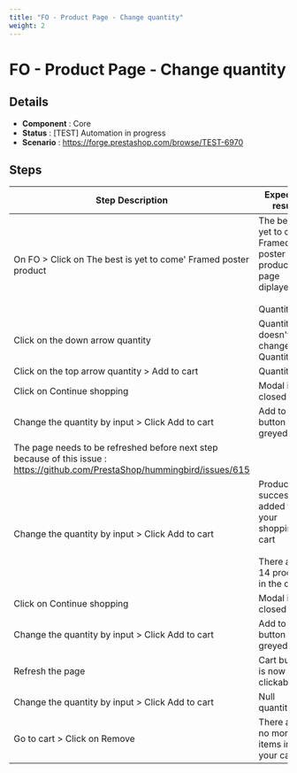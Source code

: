 ```yaml
---
title: "FO - Product Page - Change quantity"
weight: 2
---
```


# FO - Product Page - Change quantity
## Details
* **Component** : Core
* **Status** : [TEST] Automation in progress
* **Scenario** : https://forge.prestashop.com/browse/TEST-6970

## Steps
| Step Description | Expected result |
| ----- | ----- |
| On FO > Click on The best is yet to come' Framed poster product | The best is yet to come' Framed poster product page diplayed<br><br>Quantity = 1 |
| Click on the down arrow quantity | Quantity doesn't change. Quantity = 1 |
| Click on the top arrow quantity > Add to cart | Quantity = 2 |
| Click on Continue shopping | Modal is closed |
| Change the quantity by input > Click Add to cart | Add to cart button is greyed out |
| The page needs to be refreshed before next step because of this issue : https://github.com/PrestaShop/hummingbird/issues/615 |  |
| Change the quantity by input > Click Add to cart | Product successfully added to your shopping cart<br><br>There are 14 products in the cart |
| Click on Continue shopping | Modal is closed |
| Change the quantity by input > Click Add to cart | Add to cart button is greyed out |
| Refresh the page | Cart button is now clickable |
| Change the quantity by input > Click Add to cart | Null quantity. |
| Go to cart > Click on Remove | There are no more items in your cart |
